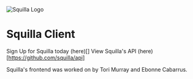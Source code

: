 ![Squilla Logo](https://github.com/squilla/client/blob/develop/src/Components/Navbar/Components/Logo/squilla-logo.png)

# Squilla Client
Sign Up for Squilla today (here)[]
View Squilla's API (here)[https://github.com/squilla/api]

Squilla's frontend was worked on by Tori Murray and Ebonne Cabarrus.
